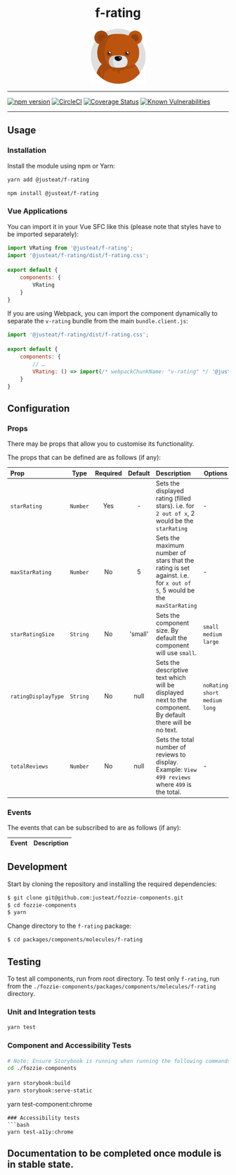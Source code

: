 <div align="center">

# f-rating

<img width="125" alt="Fozzie Bear" src="../../../../bear.png" />



</div>

---

[![npm version](https://badge.fury.io/js/%40justeat%2Ff-rating.svg)](https://badge.fury.io/js/%40justeat%2Ff-rating)
[![CircleCI](https://circleci.com/gh/justeat/fozzie-components.svg?style=svg)](https://circleci.com/gh/justeat/workflows/fozzie-components)
[![Coverage Status](https://coveralls.io/repos/github/justeat/f-rating/badge.svg)](https://coveralls.io/github/justeat/f-rating)
[![Known Vulnerabilities](https://snyk.io/test/github/justeat/f-rating/badge.svg?targetFile=package.json)](https://snyk.io/test/github/justeat/f-rating?targetFile=package.json)

---

## Usage

### Installation

Install the module using npm or Yarn:

```sh
yarn add @justeat/f-rating
```

```sh
npm install @justeat/f-rating
```



### Vue Applications

You can import it in your Vue SFC like this (please note that styles have to be imported separately):

```js
import VRating from '@justeat/f-rating';
import '@justeat/f-rating/dist/f-rating.css';

export default {
    components: {
        VRating
    }
}
```

If you are using Webpack, you can import the component dynamically to separate the `v-rating` bundle from the main `bundle.client.js`:

```js
import '@justeat/f-rating/dist/f-rating.css';

export default {
    components: {
        // …
        VRating: () => import(/* webpackChunkName: "v-rating" */ '@justeat/f-rating')
    }
}
```

## Configuration

### Props

There may be props that allow you to customise its functionality.

The props that can be defined are as follows (if any):

| Prop          |   Type   | Required | Default | Description                                                                                                            | Options |
| :---          |:--------:|:--------:|:-------:|:-----------------------------------------------------------------------------------------------------------------------|---------|
| `starRating`  | `Number` |   Yes    |    -    | Sets the displayed rating (filled stars). i.e. for `2 out of x`, 2 would be the `starRating`                           | -
| `maxStarRating`  | `Number` |    No    |    5    | Sets the maximum number of stars that the rating is set against. i.e. for `x out of 5`, 5 would be the `maxStarRating` | -
| `starRatingSize`  | `String` |    No    | 'small' | Sets the component size. By default the component will use `small`.                                                    | `small` `medium` `large`
| `ratingDisplayType`  | `String` |    No    |  null   | Sets the descriptive text which will be displayed next to the component. By default there will be no text.             | `noRating` `short` `medium` `long`
| `totalReviews`  | `Number` |    No    |  null   | Sets the total number of reviews to display. Example: `View 499 reviews` where `499` is the total.                     | -

### Events

The events that can be subscribed to are as follows (if any):

| Event | Description |
| ----- | ----------- |

## Development

Start by cloning the repository and installing the required dependencies:

```sh
$ git clone git@github.com:justeat/fozzie-components.git
$ cd fozzie-components
$ yarn
```

Change directory to the `f-rating` package:

```sh
$ cd packages/components/molecules/f-rating
```

## Testing

To test all components, run from root directory.
To test only `f-rating`, run from the `./fozzie-components/packages/components/molecules/f-rating` directory.

### Unit and Integration tests

```sh
yarn test
```

### Component and Accessibility Tests

```bash
# Note: Ensure Storybook is running when running the following commands
cd ./fozzie-components

yarn storybook:build
yarn storybook:serve-static
```

yarn test-component:chrome
```
### Accessibility tests
```bash
yarn test-a11y:chrome
```
## Documentation to be completed once module is in stable state.


